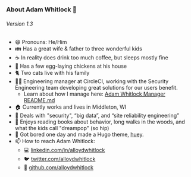 ### About Adam Whitlock 👋

###### Version 1.3 #######

- 😄 Pronouns: He/Him
- 👪 Has a great wife & father to three wonderful kids
- ☕ In reality does drink too much coffee, but sleeps mostly fine
- 🐔 Has a few egg-laying chickens at his house 
- 🐈 Two cats live with his family
- 🧑‍🏭 Engineering manager at CircleCI, working with the Security Engineering team developing great solutions for our users benefit. 
  - Learn about how I manage here: [Adam Whitlock Manager README.md](https://github.com/alloydwhitlock/README/blob/main/manager-readme.md)
- 🏠 Currently works and lives in Middleton, WI 
- 💾 Deals with "security", “big data”, and “site reliability engineering”
- 💬 Enjoys reading books about behavior, long walks in the woods, and what the kids call "dreampop" (so hip)
- 🎨 Got bored one day and made a Hugo theme, [huey](github.com/alloydwhitlock/huey/).
- 📫 How to reach Adam Whitlock: 
    - 💻 [linkedin.com/in/alloydwhitlock](https://www.linkedin.com/in/alloydwhitlock/)
    - 🐦 [twitter.com/alloydwhitlock](https://twitter.com/alloydwhitlock)
    - 🔩 [github.com/alloydwhitlock](https://github.com/alloydwhitlock)
